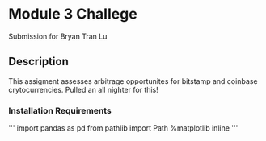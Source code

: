 # Module 3 Challege
Submission for Bryan Tran Lu

## Description
This assigment assesses arbitrage opportunites for bitstamp and coinbase crytocurrencies. Pulled an all nighter for this!

### Installation Requirements
'''
import pandas as pd
from pathlib import Path
%matplotlib inline
'''
